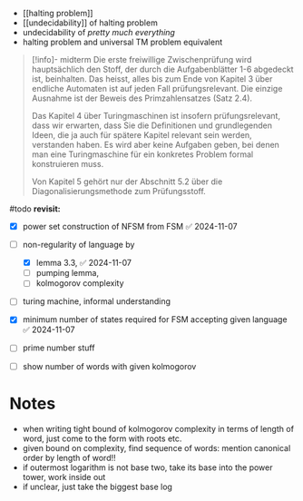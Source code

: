 
- [[halting problem]]
- [[undecidability]] of halting problem
- undecidability of *pretty much everything*
- halting problem and universal TM problem equivalent


> [!info]- midterm
> Die erste freiwillige Zwischenprüfung wird hauptsächlich den Stoff, der durch die Aufgabenblätter 1-6 abgedeckt ist, beinhalten. Das heisst, alles bis zum Ende von Kapitel 3 über endliche Automaten ist auf jeden Fall prüfungsrelevant. Die einzige Ausnahme ist der Beweis des Primzahlensatzes (Satz 2.4).
> 
> Das Kapitel 4 über Turingmaschinen ist insofern prüfungsrelevant, dass wir erwarten, dass Sie die Definitionen und grundlegenden Ideen, die ja auch für spätere Kapitel relevant sein werden, verstanden haben. Es wird aber keine Aufgaben geben, bei denen man eine Turingmaschine für ein konkretes Problem formal konstruieren muss.
> 
> Von Kapitel 5 gehört nur der Abschnitt 5.2 über die Diagonalisierungsmethode zum Prüfungsstoff.


#todo **revisit:**
- [x] power set construction of NFSM from FSM ✅ 2024-11-07
- [ ] non-regularity of language by
	- [x] lemma 3.3, ✅ 2024-11-07
	- [ ] pumping lemma,
	- [ ] kolmogorov complexity
- [ ] turing machine, informal understanding
- [x] minimum number of states required for FSM accepting given language ✅ 2024-11-07
- [ ] prime number stuff
- [ ] show number of words with given kolmogorov


# Notes

- when writing tight bound of kolmogorov complexity in terms of length of word, just come to the form with roots etc.
- given bound on complexity, find sequence of words: mention canonical order by length of word!!
- if outermost logarithm is not base two, take its base into the power tower, work inside out
- if unclear, just take the biggest base log

